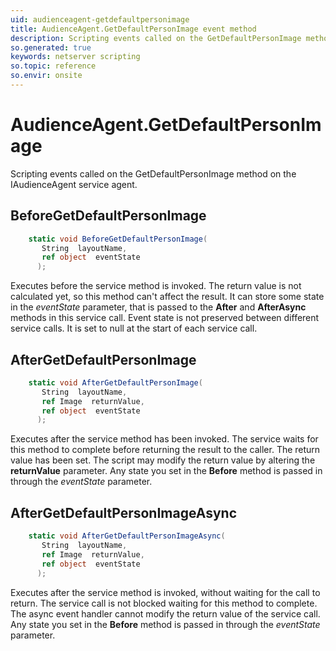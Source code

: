 ```yaml
---
uid: audienceagent-getdefaultpersonimage
title: AudienceAgent.GetDefaultPersonImage event method
description: Scripting events called on the GetDefaultPersonImage method on the AudienceAgent service agent.
so.generated: true
keywords: netserver scripting
so.topic: reference
so.envir: onsite
---
```

# AudienceAgent.GetDefaultPersonImage

Scripting events called on the <see cref='M:IAudienceAgent.GetDefaultPersonImage'>GetDefaultPersonImage</see> method on the <see cref='IAudienceAgent'>IAudienceAgent</see>  service agent.

## BeforeGetDefaultPersonImage
```cs
    static void BeforeGetDefaultPersonImage(
       String  layoutName,
       ref object  eventState
      );
```
Executes before the service method is invoked.
The return value is not calculated yet, so this method can't affect the result.
It can store some state in the *eventState* parameter, that is passed to the **After** and **AfterAsync** methods in this service call.
Event state is not preserved between different service calls. It is set to null at the start of each service call.
## AfterGetDefaultPersonImage
```cs
    static void AfterGetDefaultPersonImage(
       String  layoutName,
       ref Image  returnValue,
       ref object  eventState
      );
```
Executes after the service method has been invoked. The service waits for this method to complete before returning the result to the caller.
The return value has been set. The script may modify the return value by altering the **returnValue** parameter.
Any state you set in the **Before** method is passed in through the *eventState* parameter.
## AfterGetDefaultPersonImageAsync
```cs
    static void AfterGetDefaultPersonImageAsync(
       String  layoutName,
       ref Image  returnValue,
       ref object  eventState
      );
```
Executes after the service method is invoked, without waiting for the call to return.
The service call is not blocked waiting for this method to complete.
The async event handler cannot modify the return value of the service call.
Any state you set in the **Before** method is passed in through the *eventState* parameter.

